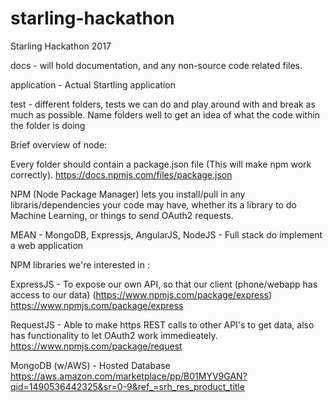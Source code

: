 # starling-hackathon
Starling Hackathon 2017


docs - will hold documentation, and any non-source code related files.

application - Actual Startling application

test -  different folders, tests we can do and play around with and break as much as possible. 
		Name folders well to get an idea of what the code within the folder is doing




Brief overview of node:

Every folder should contain a package.json file (This will make npm work correctly).
https://docs.npmjs.com/files/package.json

NPM (Node Package Manager) lets you install/pull in any libraris/dependencies your code may have, whether its a library to do Machine Learning, or things to send OAuth2 requests.

MEAN - MongoDB, Expressjs, AngularJS, NodeJS - Full stack do implement a web application

NPM libraries we're interested in : 

ExpressJS - To expose our own API, so that our client (phone/webapp has access to our data) (https://www.npmjs.com/package/express)
https://www.npmjs.com/package/express

RequestJS - Able to make https REST calls to other API's to get data, also has functionality to let OAuth2 work immedieately.
https://www.npmjs.com/package/request

MongoDB (w/AWS) - Hosted Database
https://aws.amazon.com/marketplace/pp/B01MYV9GAN?qid=1490536442325&sr=0-9&ref_=srh_res_product_title